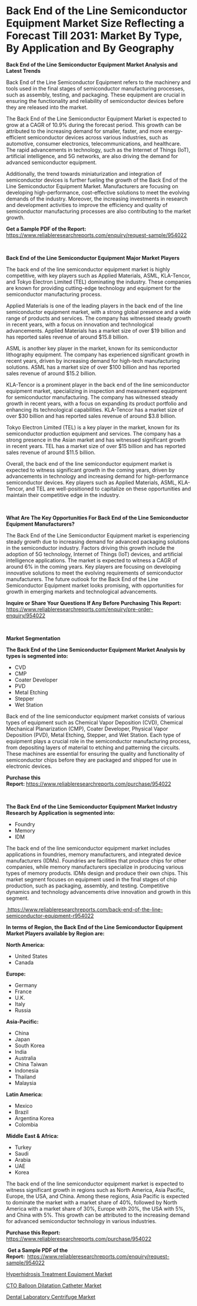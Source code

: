 <p><h1>Back End of the Line Semiconductor Equipment Market Size Reflecting a Forecast Till 2031: Market By Type, By Application and By Geography</h1></p><p><strong>Back End of the Line Semiconductor Equipment Market Analysis and Latest Trends</strong></p>
<p><p>Back End of the Line Semiconductor Equipment refers to the machinery and tools used in the final stages of semiconductor manufacturing processes, such as assembly, testing, and packaging. These equipment are crucial in ensuring the functionality and reliability of semiconductor devices before they are released into the market.</p><p>The Back End of the Line Semiconductor Equipment Market is expected to grow at a CAGR of 10.9% during the forecast period. This growth can be attributed to the increasing demand for smaller, faster, and more energy-efficient semiconductor devices across various industries, such as automotive, consumer electronics, telecommunications, and healthcare. The rapid advancements in technology, such as the Internet of Things (IoT), artificial intelligence, and 5G networks, are also driving the demand for advanced semiconductor equipment.</p><p>Additionally, the trend towards miniaturization and integration of semiconductor devices is further fueling the growth of the Back End of the Line Semiconductor Equipment Market. Manufacturers are focusing on developing high-performance, cost-effective solutions to meet the evolving demands of the industry. Moreover, the increasing investments in research and development activities to improve the efficiency and quality of semiconductor manufacturing processes are also contributing to the market growth.</p></p>
<p><strong>Get a Sample PDF of the Report:&nbsp;</strong> <a href="https://www.reliableresearchreports.com/enquiry/request-sample/954022">https://www.reliableresearchreports.com/enquiry/request-sample/954022</a></p>
<p>&nbsp;</p>
<p><strong>Back End of the Line Semiconductor Equipment Major Market Players</strong></p>
<p><p>The back end of the line semiconductor equipment market is highly competitive, with key players such as Applied Materials, ASML, KLA-Tencor, and Tokyo Electron Limited (TEL) dominating the industry. These companies are known for providing cutting-edge technology and equipment for the semiconductor manufacturing process.</p><p>Applied Materials is one of the leading players in the back end of the line semiconductor equipment market, with a strong global presence and a wide range of products and services. The company has witnessed steady growth in recent years, with a focus on innovation and technological advancements. Applied Materials has a market size of over $19 billion and has reported sales revenue of around $15.8 billion.</p><p>ASML is another key player in the market, known for its semiconductor lithography equipment. The company has experienced significant growth in recent years, driven by increasing demand for high-tech manufacturing solutions. ASML has a market size of over $100 billion and has reported sales revenue of around $15.2 billion.</p><p>KLA-Tencor is a prominent player in the back end of the line semiconductor equipment market, specializing in inspection and measurement equipment for semiconductor manufacturing. The company has witnessed steady growth in recent years, with a focus on expanding its product portfolio and enhancing its technological capabilities. KLA-Tencor has a market size of over $30 billion and has reported sales revenue of around $3.8 billion.</p><p>Tokyo Electron Limited (TEL) is a key player in the market, known for its semiconductor production equipment and services. The company has a strong presence in the Asian market and has witnessed significant growth in recent years. TEL has a market size of over $15 billion and has reported sales revenue of around $11.5 billion.</p><p>Overall, the back end of the line semiconductor equipment market is expected to witness significant growth in the coming years, driven by advancements in technology and increasing demand for high-performance semiconductor devices. Key players such as Applied Materials, ASML, KLA-Tencor, and TEL are well-positioned to capitalize on these opportunities and maintain their competitive edge in the industry.</p></p>
<p>&nbsp;</p>
<p><strong>What Are The Key Opportunities For Back End of the Line Semiconductor Equipment Manufacturers?</strong></p>
<p><p>The Back End of the Line Semiconductor Equipment market is experiencing steady growth due to increasing demand for advanced packaging solutions in the semiconductor industry. Factors driving this growth include the adoption of 5G technology, Internet of Things (IoT) devices, and artificial intelligence applications. The market is expected to witness a CAGR of around 6% in the coming years. Key players are focusing on developing innovative solutions to meet the evolving requirements of semiconductor manufacturers. The future outlook for the Back End of the Line Semiconductor Equipment market looks promising, with opportunities for growth in emerging markets and technological advancements.</p></p>
<p><strong>Inquire or Share Your Questions If Any Before Purchasing This Report:</strong> <a href="https://www.reliableresearchreports.com/enquiry/pre-order-enquiry/954022">https://www.reliableresearchreports.com/enquiry/pre-order-enquiry/954022</a></p>
<p>&nbsp;</p>
<p><strong>Market Segmentation</strong></p>
<p><strong>The Back End of the Line Semiconductor Equipment Market Analysis by types is segmented into:</strong></p>
<p><ul><li>CVD</li><li>CMP</li><li>Coater Developer</li><li>PVD</li><li>Metal Etching</li><li>Stepper</li><li>Wet Station</li></ul></p>
<p><p>Back end of the line semiconductor equipment market consists of various types of equipment such as Chemical Vapor Deposition (CVD), Chemical Mechanical Planarization (CMP), Coater Developer, Physical Vapor Deposition (PVD), Metal Etching, Stepper, and Wet Station. Each type of equipment plays a crucial role in the semiconductor manufacturing process, from depositing layers of material to etching and patterning the circuits. These machines are essential for ensuring the quality and functionality of semiconductor chips before they are packaged and shipped for use in electronic devices.</p></p>
<p><strong>Purchase this Report:&nbsp;</strong><a href="https://www.reliableresearchreports.com/purchase/954022">https://www.reliableresearchreports.com/purchase/954022</a></p>
<p>&nbsp;</p>
<p><strong>The Back End of the Line Semiconductor Equipment Market Industry Research by Application is segmented into:</strong></p>
<p><ul><li>Foundry</li><li>Memory</li><li>IDM</li></ul></p>
<p><p>The back end of the line semiconductor equipment market includes applications in foundries, memory manufacturers, and integrated device manufacturers (IDMs). Foundries are facilities that produce chips for other companies, while memory manufacturers specialize in producing various types of memory products. IDMs design and produce their own chips. This market segment focuses on equipment used in the final stages of chip production, such as packaging, assembly, and testing. Competitive dynamics and technology advancements drive innovation and growth in this segment.</p></p>
<p><a href="https://www.reliableresearchreports.com/back-end-of-the-line-semiconductor-equipment-r954022">&nbsp;https://www.reliableresearchreports.com/back-end-of-the-line-semiconductor-equipment-r954022</a></p>
<p><strong>In terms of Region, the Back End of the Line Semiconductor Equipment Market Players available by Region are:</strong></p>
<p>
    <p> <strong> North America: </strong>
        <ul>
            <li>United States</li>
            <li>Canada</li>
        </ul>
        </p> 
    <p> <strong> Europe: </strong>
        <ul>
            <li>Germany</li>
            <li>France</li>
            <li>U.K.</li>
            <li>Italy</li>
            <li>Russia</li>
        </ul>
        </p> 
    <p> <strong> Asia-Pacific: </strong>
        <ul>
            <li>China</li>
            <li>Japan</li>
            <li>South Korea</li>
            <li>India</li>
            <li>Australia</li>
            <li>China Taiwan</li>
            <li>Indonesia</li>
            <li>Thailand</li>
            <li>Malaysia</li>
        </ul>
        </p> 
    <p> <strong> Latin America: </strong>
        <ul>
            <li>Mexico</li>
            <li>Brazil</li>
            <li>Argentina Korea</li>
            <li>Colombia</li>
        </ul>
        </p> 
    <p> <strong> Middle East & Africa: </strong>
        <ul>
            <li>Turkey</li>
            <li>Saudi</li>
            <li>Arabia</li>
            <li>UAE</li>
            <li>Korea</li>
        </ul>
    </p>
    </p>
<p><p>The back end of the line semiconductor equipment market is expected to witness significant growth in regions such as North America, Asia Pacific, Europe, the USA, and China. Among these regions, Asia Pacific is expected to dominate the market with a market share of 40%, followed by North America with a market share of 30%, Europe with 20%, the USA with 5%, and China with 5%. This growth can be attributed to the increasing demand for advanced semiconductor technology in various industries.</p></p>
<p><strong>Purchase this Report: </strong><a href="https://www.reliableresearchreports.com/purchase/954022">https://www.reliableresearchreports.com/purchase/954022</a></p>
<p>&nbsp;<strong>Get a Sample PDF of the Report:&nbsp;&nbsp;</strong><a href="https://www.reliableresearchreports.com/enquiry/request-sample/954022">https://www.reliableresearchreports.com/enquiry/request-sample/954022</a></p>
<p><strong></strong></p>
<p><p><a href="https://github.com/mbisetmhermsr/Market-Research-Report-List-3/blob/main/hyperhidrosis-treatment-equipment-market.md">Hyperhidrosis Treatment Equipment Market</a></p><p><a href="https://github.com/elizabethdagraca/Market-Research-Report-List-4/blob/main/cto-balloon-dilatation-catheter-market.md">CTO Balloon Dilatation Catheter Market</a></p><p><a href="https://github.com/santosh758595/Market-Research-Report-List-5/blob/main/dental-laboratory-centrifuge-market.md">Dental Laboratory Centrifuge Market</a></p></p>